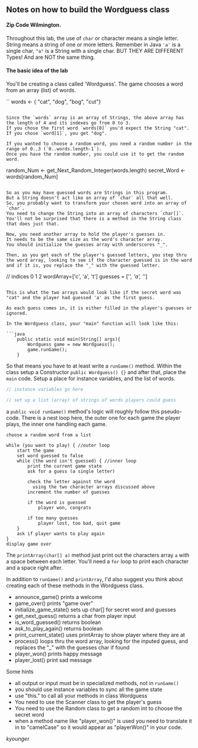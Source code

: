 ## Notes on how to build the Wordguess class

#### Zip Code Wilmington.

Throughout this lab, the use of `char` or character means a single letter. String means a string of one or more letters.
Remember in Java `'a'` is a single char, `"a"` is a String with a single char.
BUT THEY ARE DIFFERENT Types!
And are NOT the same thing.

#### The basic idea of the lab

You'll be creating a class called 'Wordguess'.
The game chooses a word from an array (list) of words.

``
words <- { "cat", "dog", "bog", "cut"}
```

Since the `words` array is an array of Strings, the above array has the length of 4 and its indexes go from 0 to 3.
If you chose the first word `words[0]` you'd expect the String "cat".
If you chose `word[1]`, you get "dog".

If you wanted to choose a random word, you need a random number in the range of 0..3 (`0..words.length-1`).
Once you have the random number, you could use it to get the random word.

```
random_Num <- get_Next_Random_Integer(words.length)
secret_Word <- words[random_Num]
```

So as you may have guessed words are Strings in this program.
But a String doesn't act like an array of `char` all that well.
So, you probably want to transform your chosen word into an array of `char`.
You need to change the String into an array of characters `char[]`.
You'll not be surprised that there is a method in the String class that does just that.

Now, you need another array to hold the player's guesses in.
It needs to be the same size as the word's character array.
You should initialize the guesses array with underscores "_".

Then, as you get each of the player's guessed letters, you step thru the word array, looking to see if the character guessed is in the word and if it is, you replace the "_" with the guessed letter.

```
// indices  0    1    2
wordArray=['c', 'a', 't']
guesses = ['_', 'a', '_']
```

This is what the two arrays would look like if the secret word was "cat" and the player had guessed 'a' as the first guess.

As each guess comes in, it is either filled in the player's guesses or ignored.

In the Wordguess class, your "main" function will look like this:

```java
    public static void main(String[] args){
        Wordguess game = new Wordguess();
        game.runGame();
    }
```

So that means you have to at least write a `runGame()` method.
Within the class setup a Constructor `public Wordguess() {}` and after that, place the `main` code.
Setup a place for instance variables, and the list of words.

```java
// instance variables go here

// set up a list (array) of strings of words players could guess
```

a `public void runGame()` method's logic will roughly follow this pseudo-code. There is a nest loop here, the outer one for each game the player plays, the inner one handling each game.

```
choose a random word from a list

while (you want to play) { //outer loop
    start the game
    set word guessed to false
    while (the word isn't guessed) { //inner loop
        print the current game state
        ask for a guess (a single letter)

        check the letter against the word
          using the two character arrays discussed above
        increment the number of guesses

        if the word is guessed
            player won, congrats
        
        if too many guesses
            player lost, too bad, quit game
    }
    ask if player wants to play again
}
display game over
```

The `printArray(char[] a)` method just print out the characters array `a` with a space between each letter.
You'll need a `for` loop to print each character and a space right after.

In addition to `runGame()` and `printArray`, I'd also suggest you think about creating each of these methods in the Wordguess class.

- announce_game() prints a welcome
- game_over() prints "game over"
- initialize_game_state() sets up char[] for secret word and guesses
- get_next_guess() returns a char from player input
- is_word_guessed() returns boolean
- ask_to_play_again() returns boolean
- print_current_state() uses printArray to show player where they are at
- process() loops thru the word array, looking for the inputed guess, and replaces the "_" with the guesses char if found
- player_won() prints happy message
- player_lost() print sad message

Some hints

- all output or input must be in specialized methods, not in `runGame()`
- you should use instance variables to sync all the game state
- use "this." to call all your methods in class Wordguess
- You need to use the Scanner class to get the player's guess
- You need to use the Random class to get a random int to choose the secret word
- when a method name like "player_won()" is used you need to translate it in to "camelCase" so it would appear as "playerWon()" in your code.

_kyounger_
